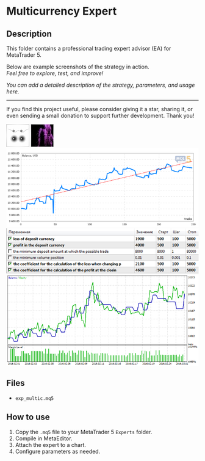 # Multicurrency Expert

## Description
This folder contains a professional trading expert advisor (EA) for MetaTrader 5.

Below are example screenshots of the strategy in action.  
*Feel free to explore, test, and improve!*

*You can add a detailed description of the strategy, parameters, and usage here.*

---

If you find this project useful, please consider giving it a star, sharing it, or even sending a small donation to support further development. Thank you!

![Screenshot](4B7AECD8-6F67.jpg)
![Screenshot](56A1F4A2-4CF7.JPG)
![Screenshot](PointChart_compress.png)
![Screenshot](qwert.png)
![Screenshot](TesterGraphReport2016.03.02.png)

## Files
- `exp_multic.mq5`

## How to use
1. Copy the `.mq5` file to your MetaTrader 5 `Experts` folder.
2. Compile in MetaEditor.
3. Attach the expert to a chart.
4. Configure parameters as needed.
